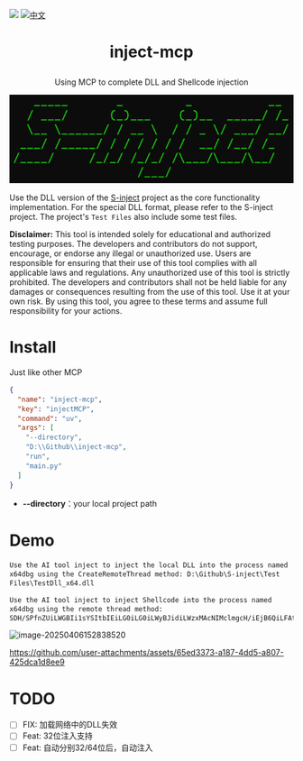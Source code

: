 ![](https://img.shields.io/badge/joe1sn-S_inject-green)  ![](https://img.shields.io/badge/windows-C++-yellow)[中文](./readme.md)

<h1><p align="center">inject-mcp</p></h1>

<p align="center">Using MCP to complete DLL and Shellcode injection</p>

<p align="center"><img src="./README.assets/image-20240205141410967.png"></p>

Use the DLL version of the [S-inject](https://github.com/Joe1sn/S-inject) project as the core functionality implementation. For the special DLL format, please refer to the S-inject project. The project's `Test Files` also include some test files.

**Disclaimer:** This tool is intended solely for educational and authorized testing purposes. The developers and contributors do not support, encourage, or endorse any illegal or unauthorized use. Users are responsible for ensuring that their use of this tool complies with all applicable laws and regulations. Any unauthorized use of this tool is strictly prohibited. The developers and contributors shall not be held liable for any damages or consequences resulting from the use of this tool. Use it at your own risk. By using this tool, you agree to these terms and assume full responsibility for your actions.

# Install

Just like other MCP

```json
{
  "name": "inject-mcp",
  "key": "injectMCP",
  "command": "uv",
  "args": [
    "--directory",
    "D:\\Github\\inject-mcp",
    "run",
    "main.py"
  ]
}
```

- **--directory**：your local project path

# Demo

```
Use the AI tool inject to inject the local DLL into the process named x64dbg using the CreateRemoteThread method: D:\Github\S-inject\Test Files\TestDll_x64.dll
```

```
Use the AI tool inject to inject Shellcode into the process named x64dbg using the remote thread method: SDH/SPfnZUiLWGBIi1sYSItbIEiLG0iLG0iLWyBJidiLWzxMAcNIMclmgcH/iEjB6QiLFAtMAcJNMdJEi1IcTQHCTTHbRItaIE0Bw00x5ESLYiRNAcTrMltZSDHASIniUUiLDCRIMf9BizyDTAHHSInW86Z0BUj/wOvmWWZBiwREQYsEgkwBwFPDSDHJgMEHSLgPqJaRuoeanEj30EjB6AhQUeiw////SYnGSDHJSPfhUEi4nJ6TnNGah5pI99BQSInhSP/CSIPsIEH/1g==
```

![image-20250406152838520](D:\Github\inject-mcp\assets\image-20250406152838520.png)

https://github.com/user-attachments/assets/65ed3373-a187-4dd5-a807-425dca1d8ee9

# TODO

- [ ] FIX: 加载网络中的DLL失效
- [ ] Feat: 32位注入支持
- [ ] Feat: 自动分别32/64位后，自动注入